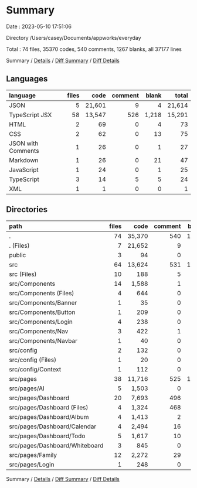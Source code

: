 # Summary

Date : 2023-05-10 17:51:06

Directory /Users/casey/Documents/appworks/everyday

Total : 74 files,  35370 codes, 540 comments, 1267 blanks, all 37177 lines

Summary / [Details](details.md) / [Diff Summary](diff.md) / [Diff Details](diff-details.md)

## Languages
| language | files | code | comment | blank | total |
| :--- | ---: | ---: | ---: | ---: | ---: |
| JSON | 5 | 21,601 | 9 | 4 | 21,614 |
| TypeScript JSX | 58 | 13,547 | 526 | 1,218 | 15,291 |
| HTML | 2 | 69 | 0 | 4 | 73 |
| CSS | 2 | 62 | 0 | 13 | 75 |
| JSON with Comments | 1 | 26 | 0 | 1 | 27 |
| Markdown | 1 | 26 | 0 | 21 | 47 |
| JavaScript | 1 | 24 | 0 | 1 | 25 |
| TypeScript | 3 | 14 | 5 | 5 | 24 |
| XML | 1 | 1 | 0 | 0 | 1 |

## Directories
| path | files | code | comment | blank | total |
| :--- | ---: | ---: | ---: | ---: | ---: |
| . | 74 | 35,370 | 540 | 1,267 | 37,177 |
| . (Files) | 7 | 21,652 | 9 | 26 | 21,687 |
| public | 3 | 94 | 0 | 5 | 99 |
| src | 64 | 13,624 | 531 | 1,236 | 15,391 |
| src (Files) | 10 | 188 | 5 | 29 | 222 |
| src/Components | 14 | 1,588 | 1 | 158 | 1,747 |
| src/Components (Files) | 4 | 644 | 0 | 75 | 719 |
| src/Components/Banner | 1 | 35 | 0 | 5 | 40 |
| src/Components/Button | 1 | 209 | 0 | 12 | 221 |
| src/Components/Login | 4 | 238 | 0 | 26 | 264 |
| src/Components/Nav | 3 | 422 | 1 | 34 | 457 |
| src/Components/Navbar | 1 | 40 | 0 | 6 | 46 |
| src/config | 2 | 132 | 0 | 11 | 143 |
| src/config (Files) | 1 | 20 | 0 | 0 | 20 |
| src/config/Context | 1 | 112 | 0 | 11 | 123 |
| src/pages | 38 | 11,716 | 525 | 1,038 | 13,279 |
| src/pages/AI | 5 | 1,503 | 0 | 145 | 1,648 |
| src/pages/Dashboard | 20 | 7,693 | 496 | 678 | 8,867 |
| src/pages/Dashboard (Files) | 4 | 1,324 | 468 | 102 | 1,894 |
| src/pages/Dashboard/Album | 4 | 1,413 | 2 | 149 | 1,564 |
| src/pages/Dashboard/Calendar | 4 | 2,494 | 16 | 206 | 2,716 |
| src/pages/Dashboard/Todo | 5 | 1,617 | 10 | 155 | 1,782 |
| src/pages/Dashboard/Whiteboard | 3 | 845 | 0 | 66 | 911 |
| src/pages/Family | 12 | 2,272 | 29 | 196 | 2,497 |
| src/pages/Login | 1 | 248 | 0 | 19 | 267 |

Summary / [Details](details.md) / [Diff Summary](diff.md) / [Diff Details](diff-details.md)